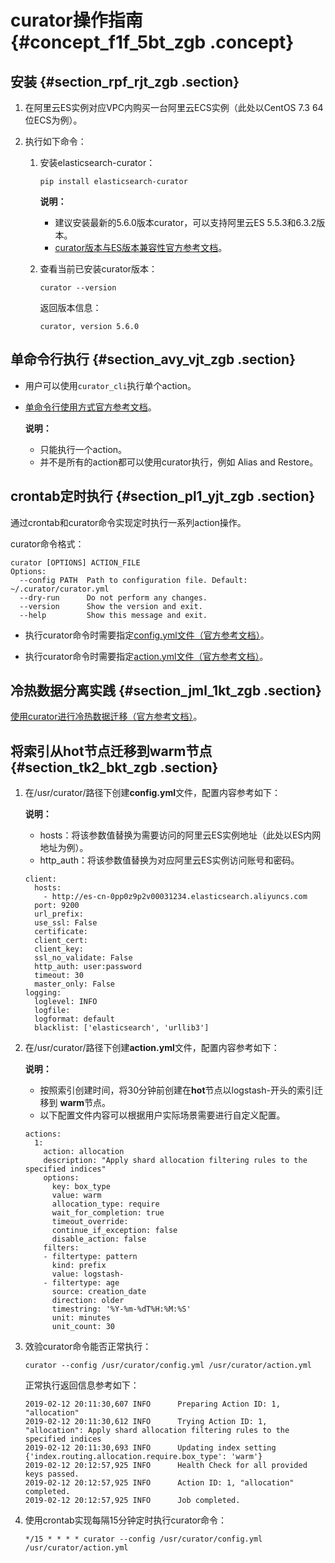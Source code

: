# curator操作指南 {#concept_f1f_5bt_zgb .concept}

## 安装 {#section_rpf_rjt_zgb .section}

1.  在阿里云ES实例对应VPC内购买一台阿里云ECS实例（此处以CentOS 7.3 64位ECS为例）。

2.  执行如下命令：

    1.  安装elasticsearch-curator：

        ```
        pip install elasticsearch-curator
        ```

        **说明：** 

        -   建议安装最新的5.6.0版本curator，可以支持阿里云ES 5.5.3和6.3.2版本。
        -   [curator版本与ES版本兼容性官方参考文档](https://www.elastic.co/guide/en/elasticsearch/client/curator/5.6/version-compatibility.html)。
    2.  查看当前已安装curator版本：

        ```
        curator --version
        ```

        返回版本信息：

        ```
        curator, version 5.6.0
        ```


## 单命令行执行 {#section_avy_vjt_zgb .section}

-   用户可以使用`curator_cli`执行单个action。

-   [单命令行使用方式官方参考文档](https://www.elastic.co/guide/en/elasticsearch/client/curator/5.6/singleton-cli.html)。

    **说明：** 

    -   只能执行一个action。
    -   并不是所有的action都可以使用curator执行，例如 Alias and Restore。

## crontab定时执行 {#section_pl1_yjt_zgb .section}

通过crontab和curator命令实现定时执行一系列action操作。

curator命令格式：

```
curator [OPTIONS] ACTION_FILE
Options:
  --config PATH  Path to configuration file. Default: ~/.curator/curator.yml
  --dry-run      Do not perform any changes.
  --version      Show the version and exit.
  --help         Show this message and exit.
```

-   执行curator命令时需要指定[config.yml文件（官方参考文档）](https://www.elastic.co/guide/en/elasticsearch/client/curator/current/configfile.html)。

-   执行curator命令时需要指定[action.yml文件（官方参考文档）](https://www.elastic.co/guide/en/elasticsearch/client/curator/current/actionfile.html)。


## 冷热数据分离实践 {#section_jml_1kt_zgb .section}

[使用curator进行冷热数据迁移（官方参考文档）](https://www.elastic.co/blog/hot-warm-architecture-in-elasticsearch-5-x)。

## 将索引从hot节点迁移到warm节点 {#section_tk2_bkt_zgb .section}

1.  在/usr/curator/路径下创建**config.yml**文件，配置内容参考如下：

    **说明：** 

    -   hosts：将该参数值替换为需要访问的阿里云ES实例地址（此处以ES内网地址为例）。
    -   http\_auth：将该参数值替换为对应阿里云ES实例访问账号和密码。
    ```
    client:
      hosts:
        - http://es-cn-0pp0z9p2v00031234.elasticsearch.aliyuncs.com
      port: 9200
      url_prefix:
      use_ssl: False
      certificate:
      client_cert:
      client_key:
      ssl_no_validate: False
      http_auth: user:password
      timeout: 30
      master_only: False
    logging:
      loglevel: INFO
      logfile:
      logformat: default
      blacklist: ['elasticsearch', 'urllib3']
    ```

2.  在/usr/curator/路径下创建**action.yml**文件，配置内容参考如下：

    **说明：** 

    -   按照索引创建时间，将30分钟前创建在**hot**节点以logstash-开头的索引迁移到 **warm**节点。
    -   以下配置文件内容可以根据用户实际场景需要进行自定义配置。
    ```
    actions:
      1:
        action: allocation
        description: "Apply shard allocation filtering rules to the specified indices"
        options:
          key: box_type
          value: warm
          allocation_type: require
          wait_for_completion: true
          timeout_override:
          continue_if_exception: false
          disable_action: false
        filters:
        - filtertype: pattern
          kind: prefix
          value: logstash-
        - filtertype: age
          source: creation_date
          direction: older
          timestring: '%Y-%m-%dT%H:%M:%S'
          unit: minutes
          unit_count: 30
    ```

3.  效验curator命令能否正常执行：

    ```
    curator --config /usr/curator/config.yml /usr/curator/action.yml
    ```

    正常执行返回信息参考如下：

    ```
    2019-02-12 20:11:30,607 INFO      Preparing Action ID: 1, "allocation"
    2019-02-12 20:11:30,612 INFO      Trying Action ID: 1, "allocation": Apply shard allocation filtering rules to the specified indices
    2019-02-12 20:11:30,693 INFO      Updating index setting {'index.routing.allocation.require.box_type': 'warm'}
    2019-02-12 20:12:57,925 INFO      Health Check for all provided keys passed.
    2019-02-12 20:12:57,925 INFO      Action ID: 1, "allocation" completed.
    2019-02-12 20:12:57,925 INFO      Job completed.
    ```

4.  使用crontab实现每隔15分钟定时执行curator命令：

    ```
    */15 * * * * curator --config /usr/curator/config.yml /usr/curator/action.yml
    ```


